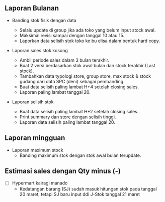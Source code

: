 ## Laporan Bulanan

- Banding stok fisik dengan data
	- Selalu update di group jika ada toko yang belum input stock awal.
	- Maksimal revisi sampai dengan tanggal 10 atau 15.
	- Laporkan data selisih stok toko ke bu elisa dalam bentuk hard copy.

- Laporan sales stok kosong
	- Ambil periode sales dalam 3 bulan terakhir.
	- Buat 2 versi berdasarkan stok awal bulan dan stock terakhir (Last stock).
	- Tambahkan data typologi store, group store, max stock & stock gudang dari data SPC (deni) sebagai pembanding.
	- Buat data selisih paling lambat H+4 setelah closing sales.
	- Laporan paling lambat tanggal 20. 

- Laporan selisih stok
	- Buat data selisih paling lambat H+2 setelah closing sales.
	- Print summary dan store dengan selisih tinggi.
	- Laporan data selisih paling lambat tanggal 20.

## Laporan mingguan

- Laporan maximum stock
	- Banding maximum stok dengan stok awal bulan terupdate.

## Estimasi sales dengan Qty minus (-)

- [ ] Hypermart kairagi manado
	- Kedatangan barang (SJ) sudah masuk hitungan stok pada tanggal 20 maret, tetapi SJ baru input ddi J-Stok tanggal 21 maret
